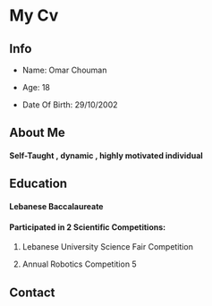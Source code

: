 # My Cv

## Info

* Name: Omar Chouman

* Age: 18

* Date Of Birth: 29/10/2002

## About Me

#### Self-Taught , dynamic , highly motivated individual 

## Education 

#### Lebanese Baccalaureate

#### Participated in 2 Scientific Competitions:

1. Lebanese University Science Fair Competition

1. Annual Robotics Competition 5

## Contact